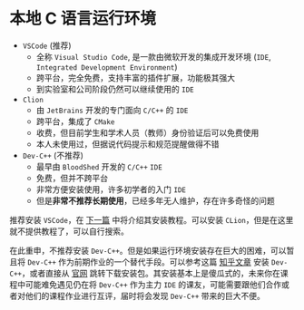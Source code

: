 # 本地 C 语言运行环境

- `VSCode` (推荐)
    - 全称 `Visual Studio Code`, 是一款由微软开发的集成开发环境 (`IDE`, `Integrated Development Environment`)
    - 跨平台，完全免费，支持丰富的插件扩展，功能极其强大
    - 到实验室和公司阶段仍然可以继续使用的 `IDE`
- `Clion` 
    - 由 `JetBrains` 开发的专门面向 `C/C++` 的 `IDE`
    - 跨平台，集成了 `CMake`
    - 收费，但目前学生和学术人员（教师）身份验证后可以免费使用
    - 本人未使用过，但据说代码提示和规范提醒做得不错
- `Dev-C++` (不推荐)
    - 最早由 `BloodShed` 开发的 `C/C++` `IDE`
    - 免费，但并不跨平台
    - 非常方便安装使用，许多初学者的入门 `IDE`
    - 但是**非常不推荐长期使用**，已经多年无人维护，存在许多奇怪的问题

推荐安装 `VSCode`，在 [下一篇](vsc_install.md) 中将介绍其安装教程。可以安装 `CLion`，但是在这里就不提供教程了，可以自行搜索。

在此重申，不推荐安装 `Dev-C++`。但是如果运行环境安装存在巨大的困难，可以暂且将 `Dev-C++` 作为前期作业的一个替代手段。可以参考这篇 [知乎文章](https://zhuanlan.zhihu.com/p/88295732?utm_source=qq) 安装 `Dev-C++`，或者直接从 [官网](https://www.bloodshed.net/) 跳转下载安装包。其安装基本上是傻瓜式的，未来你在课程中可能难免遇见仍在将 `Dev-C++` 作为主力 `IDE` 的课友，可能需要跟他们合作或者对他们的课程作业进行互评，届时将会发现 `Dev-C++` 带来的巨大不便。